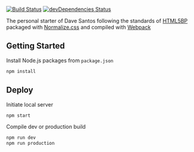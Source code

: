 [![Build Status](https://travis-ci.org/davesantos/html-starter.svg?branch=master)](https://travis-ci.org/davesantos/html-starter) [![devDependencies Status](https://david-dm.org/davesantos/html-starter/dev-status.svg)](https://david-dm.org/davesantos/html-starter?type=dev)

The personal starter of Dave Santos following the standards of [HTML5BP](https://html5boilerplate.com/) packaged with [Normalize.css](https://necolas.github.io/normalize.css/) and compiled with [Webpack](http://webpack.github.io/)

## Getting Started

Install Node.js packages from `package.json`

```sh
npm install
```

## Deploy
Initiate local server

```sh
npm start
```

Compile dev or production build

```sh
npm run dev
npm run production
```
